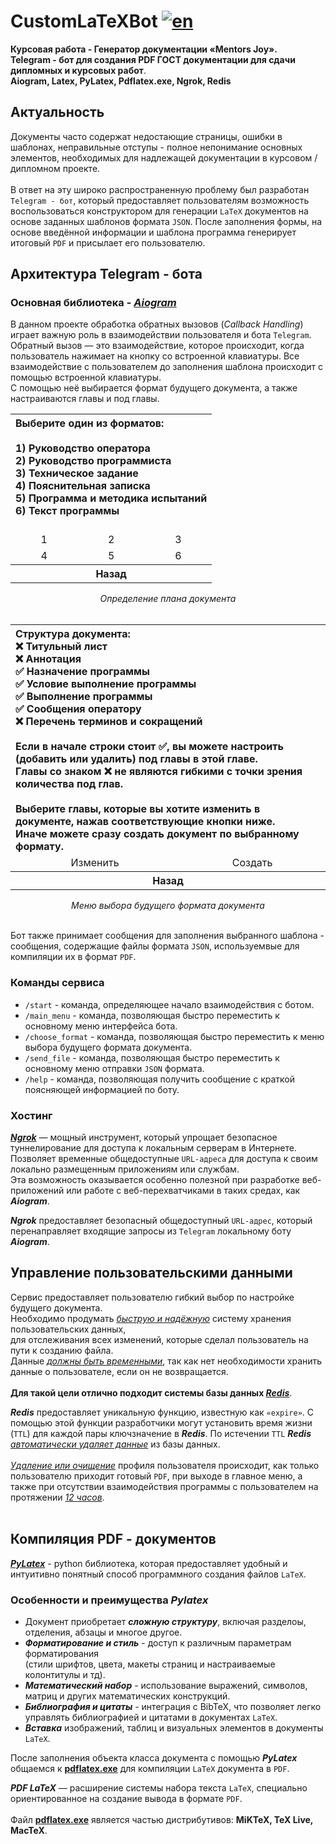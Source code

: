 # CustomLaTeXBot [![en](https://img.shields.io/badge/lang-en-red.svg)](https://github.com/fatmaann/CustomLaTeXBot/blob/main/README.en.md)<br>
<b>Курсовая работа - Генератор документации «Mentors Joy».<br>
Telegram - бот для создания PDF ГОСТ документации для сдачи дипломных и курсовых работ</b>.<br>
<b>Aiogram, Latex, PyLatex, Pdflatex.exe, Ngrok, Redis</b>

## Актуальность

Документы часто содержат недостающие страницы, ошибки в шаблонах, неправильные отступы - полное непонимание основных элементов, необходимых для надлежащей
документации в курсовом / дипломном проекте.<br><br>В ответ на эту широко распространенную проблему был разработан `Telegram - бот`,
который предоставляет пользователям возможность воспользоваться конструктором для генерации `LaTeX` документов на основе заданных шаблонов формата `JSON`. После заполнения формы, на основе введённой информации и шаблона программа генерирует итоговый
`PDF` и присылает его пользователю.

## Архитектура Telegram - бота

### Основная библиотека - <a href="https://aiogram.dev"><em><b>Aiogram</b></em></a>

В данном проекте обработка обратных вызовов (<em>Callback Handling</em>) играет важную роль в взаимодействии пользователя и бота `Telegram`.
Обратный вызов — это взаимодействие, которое происходит, когда пользователь нажимает на кнопку со встроенной клавиатуры.
Все взаимодействие с пользователем до заполнения шаблона происходит с помощью встроенной клавиатуры.
<br>С помощью неё выбирается формат будущего документа, а также настраиваются главы и под главы.

<table align="center">
  <tr>
    <th colspan="3" align="left"">Выберите один из форматов:<br><br>1) Руководство оператора<br>2) Руководство программиста<br>3) Техническое задание<br>4) Пояснительная записка<br>5) Программа и методика испытаний<br>6) Текст программы<br><br></th>
  </tr>
  <tr>
    <td align="center">1</td>
    <td align="center">2</td>
    <td align="center">3</td>
  </tr>
  <tr>
    <td align="center">4</td>
    <td align="center">5</td>
    <td align="center">6</td>
  </tr>
  <tr>
    <th colspan="3" align="center">Назад</th>
  </tr>
</table>
<div align="center"><i>Определение плана документа</i></div><br>

<table align="center">
  <tr>
    <th colspan="2" align="left"">Структура документа:<br>❌ Титульный лист<br>❌ Аннотация<br>✅ Назначение программы<br>✅ Условие выполнение программы<br>✅ Выполнение программы<br>✅ Сообщения оператору<br>❌ Перечень терминов и сокращений<br><br>Если в начале строки стоит ✅, вы можете настроить (добавить или удалить) под главы в этой главе.<br>Главы со знаком ❌ не являются гибкими с точки зрения количества под глав.<br><br>Выберите главы, которые вы хотите изменить в документе, нажав соответствующие кнопки ниже.<br>Иначе можете сразу создать документ по выбранному формату.</th>
  </tr>
  <tr>
    <td align="center">Изменить</td>
    <td align="center">Создать</td>
  </tr>
  <tr>
    <th colspan="2" align="center">Назад</th>
  </tr>
</table>
<div align="center"><i>Меню выбора будущего формата документа</i></div><br>

Бот также принимает сообщения для заполнения выбранного шаблона - сообщения, содержащие файлы
формата `JSON`, используемвые для компиляции их в формат `PDF`.</b>

### Команды сервиса

* `/start` - команда, определяющее начало взаимодействия с ботом.
* `/main_menu` - команда, позволяющая быстро переместить к основному
меню интерфейса бота.
* `/choose_format` - команда, позволяющая быстро переместить к меню
выбора будущего формата документа.
* `/send_file` - команда, позволяющая быстро переместить к основному меню
отправки `JSON` формата.
* `/help` - команда, позволяющая получить сообщение с краткой поясняющей
информацией по боту.

### Хостинг 

<b><a href="https://ngrok.com/docs"><em>Ngrok</em></a></b> — мощный инструмент, который упрощает безопасное туннелирование
для доступа к локальным серверам в Интернете.<br>Позволяет временные общедоступные `URL-адреса` для доступа к своим локально размещенным приложениям или службам.<br>
Эта возможность оказывается особенно полезной при разработке веб-приложений или работе с веб-перехватчиками в таких средах, как <b><em>Aiogram</em></b>.

<b><em>Ngrok</em></b> предоставляет безопасный общедоступный `URL-адрес`, который перенаправляет входящие запросы из `Telegram` локальному боту <b><em>Aiogram</em></b>.


## Управление пользовательскими данными

Сервис предоставляет пользователю гибкий выбор по настройке будущего документа.<br>Необходимо продумать <ins><i>быструю и надёжную</i></ins> систему хранения пользовательских данных,<br>для отслеживания всех изменений, которые сделал
пользователь на пути к созданию файла.<br>Данные <ins><i>должны быть временными</i></ins>, так как нет необходимости хранить данные о пользователе, если он не возвращается.<br>
<b><br>Для такой цели отлично подходит системы базы данных <a href="https://redis.io"><em>Redis</em></a></b>.<br>

<b><em>Redis</em></b> предоставляет уникальную функцию, известную как `«expire»`. С помощью
этой функции разработчики могут установить время жизни (`TTL`) для каждой пары ключзначение в <b><em>Redis</em></b>. По истечении `TTL` <b><em>Redis</em></b> <i><ins>автоматически удаляет данные</i></ins> из базы
данных.<br><br>
<i><ins>Удаление или очищение</i></ins> профиля пользователя происходит, как только пользователю приходит готовый `PDF`, при выходе в главное
меню, а также при отсутствии взаимодействия программы с пользователем на протяжении
<i><ins>12 часов</i></ins>.<br><br>

## Компиляция PDF - документов

<b><a href="https://jeltef.github.io/PyLaTeX/latest/pylatex/pylatex.document.html"><em>PyLatex</em></a></b> - python библиотека, которая предоставляет удобный и интуитивно
понятный способ программного создания файлов `LaTeX`.

### Особенности и преимущества <b><em>Pylatex</b></em>
* Документ приобретает <b><i>сложную структуру</i></b>, включая разделоы, отделения, абзацы и многое другое.
* <b><i>Форматирование и стиль</i></b> - доступ к различным параметрам форматирования<br>(стили шрифтов, цвета, макеты страниц и настраиваемые колонтитулы и тд).
* <b><i>Математический набор</i></b> - использование выражений, символов, матриц и других математических конструкций.
* <b><i>Библиография и цитаты</i></b> - интеграция с BibTeX, что позволяет легко управлять библиографией и цитатами в документах `LaTeX`.
* <b><i>Вставка</i></b> изображений, таблиц и визуальных элементов в документы `LaTeX`.<br>

После заполнения объекта класса документа с помощью <b><em>PyLatex</em></b> общаемся к <ins><b>pdflatex.exe</b></ins> для компиляции `LaTeX` документа в `PDF`.

<b><em>PDF LaTeX</em></b> — расширение системы набора текста `LaTeX`, специально ориентированное на создание вывода в формате `PDF`.<br><br>
Файл <ins><b>pdflatex.exe</b></ins> является частью дистрибутивов: <b>MiKTeX, TeX Live, MacTeX</b>.<br>
